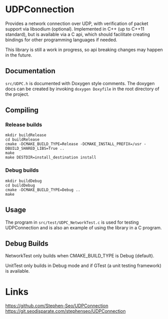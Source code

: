 # UDPConnection

Provides a network connection over UDP, with verification of packet support via
libsodium (optional). Implemented in C++ (up to C++11 standard), but is
available via a C api, which should facilitate creating bindings for other
programming languages if needed.

This library is still a work in progress, so api breaking changes may happen
in the future.

## Documentation

`src/UDPC.h` is documented with Doxygen style comments. The doxygen docs can be
created by invoking `doxygen Doxyfile` in the root directory of the project.

## Compiling

### Release builds

    mkdir buildRelease
    cd buildRelease
    cmake -DCMAKE_BUILD_TYPE=Release -DCMAKE_INSTALL_PREFIX=/usr -DBUILD_SHARED_LIBS=True ..
    make
    make DESTDIR=install_destination install

### Debug builds

    mkdir buildDebug
    cd buildDebug
    cmake -DCMAKE_BUILD_TYPE=Debug ..
    make

## Usage

The program in `src/test/UDPC_NetworkTest.c` is used for testing UDPConnection
and is also an example of using the library in a C program.

## Debug Builds

NetworkTest only builds when CMAKE\_BUILD\_TYPE is Debug (default).

UnitTest only builds in Debug mode and if GTest (a unit testing framework) is
available.

# Links
https://github.com/Stephen-Seo/UDPConnection  
https://git.seodisparate.com/stephenseo/UDPConnection

